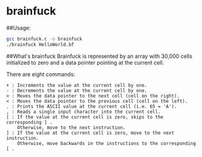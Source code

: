 brainfuck
=========

##Usage:
```bash
gcc brainfuck.c -o brainfuck
./brainfuck HelloWorld.bf
```

##What's brainfuck
Brainfuck is represented by an array with 30,000 cells initialized to zero
and a data pointer pointing at the current cell.

There are eight commands:
```
+ : Increments the value at the current cell by one.
- : Decrements the value at the current cell by one.
> : Moves the data pointer to the next cell (cell on the right).
< : Moves the data pointer to the previous cell (cell on the left).
. : Prints the ASCII value at the current cell (i.e. 65 = 'A').
, : Reads a single input character into the current cell.
[ : If the value at the current cell is zero, skips to the corresponding ] .
    Otherwise, move to the next instruction.
] : If the value at the current cell is zero, move to the next instruction.
    Otherwise, move backwards in the instructions to the corresponding [ .
```